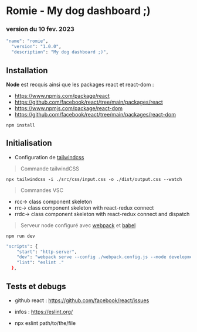 
# Romie - My dog dashboard ;)
### version du 10 fev. 2023 
```sh
"name": "romie",
  "version": "1.0.0",
  "description": "My dog dashboard ;)",
  ```
## Installation

 **Node** est recquis ainsi que les packages react et react-dom :
 - https://www.npmjs.com/package/react
 - https://github.com/facebook/react/tree/main/packages/react
 - https://www.npmjs.com/package/react-dom
 - https://github.com/facebook/react/tree/main/packages/react-dom

`npm install`

## Initialisation 
- Configuration de [tailwindcss](https://tailwindcss.com/docs/content-configuration)

> Commande tailwindCSS

`npx tailwindcss -i ./src/css/input.css -o ./dist/output.css --watch`

> Commandes VSC
* rcc→ 	class component skeleton
* rrc→ 	class component skeleton with react-redux connect
* rrdc→ 	class component skeleton with react-redux connect and dispatch
> Serveur node configuré avec [webpack](https://www.gekkode.com/developpement/tutoriel-webpack-5-pour-les-debutants/) et [babel](https://www.gekkode.com/developpement/tutoriel-webpack-5-comment-configurer-babel/)

`npm run dev`
```sh
"scripts": {
    "start": "http-server",
    "dev": "webpack serve --config ./webpack.config.js --mode development",
    "lint": "eslint ."
  },
```
## Tests et debugs
* github react  : https://github.com/facebook/react/issues
* infos : https://eslint.org/

* npx eslint path/to/the/file

